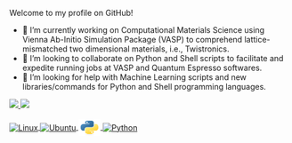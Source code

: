 Welcome to my profile on GitHub!

- 🔭 I’m currently working on Computational Materials Science using Vienna Ab-Initio Simulation Package (VASP) to comprehend lattice-mismatched two dimensional materials, i.e., Twistronics.
- 👯 I’m looking to collaborate on Python and Shell scripts to facilitate and expedite running jobs at VASP and Quantum Espresso softwares.
- 🤔 I’m looking for help with Machine Learning scripts and new libraries/commands for Python and Shell programming languages.

 <div>
  <a href="https://github.com/lucastaveirac">
  <img height="180em" src="https://github-readme-stats.vercel.app/api?username=lucastaveirac&show_icons=true&theme=dark&include_all_commits=true&count_private=true"/>
  <img height="120em" src="https://github-readme-stats.vercel.app/api/top-langs/?username=lucastaveirac&layout=compact&langs_count=7&theme=dark"/>
</div>
   
<div style="display: inline_block"><br>
  <img align="center" alt="Linux" height="30" width="40" src="https://cdn.jsdelivr.net/gh/devicons/devicon/icons/linux/linux-original.svg">
  <img align="center" alt="Ubuntu" height="30" width="40" src="https://cdn.jsdelivr.net/gh/devicons/devicon/icons/ubuntu/ubuntu-plain.svg">
  <img align="center" alt="Python" height="30" width="40" src="https://raw.githubusercontent.com/devicons/devicon/master/icons/python/python-original.svg">
  <img align="center" alt="Python" height="30" width="40" src="https://cdn.jsdelivr.net/gh/devicons/devicon/icons/jupyter/jupyter-original-wordmark.svg">
 </div> 
